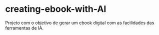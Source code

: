 # creating-ebook-with-AI
Projeto com o objetivo de gerar um ebook digital com as facilidades das ferramentas de IA.
